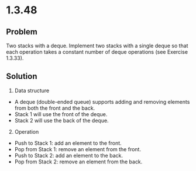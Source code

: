 # 1.3.48

## Problem

Two stacks with a deque. Implement two stacks with a single deque so that each operation takes a constant number of deque operations (see Exercise 1.3.33).

## Solution

1. Data structure

- A deque (double-ended queue) supports adding and removing elements from both the front and the back.
- Stack 1 will use the front of the deque.
- Stack 2 will use the back of the deque.

2. Operation

- Push to Stack 1: add an element to the front.
- Pop from Stack 1: remove an element from the front.
- Push to Stack 2: add an element to the back.
- Pop from Stack 2: remove an element from the back.
